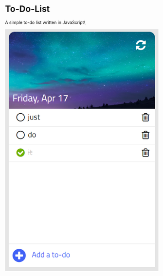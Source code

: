 # To-Do-List
A simple to-do list written in JavaScript\
  
  
![alt text](https://github.com/WendyBaiYunwei/to-do-app/blob/master/img/readme.PNG "To do list")